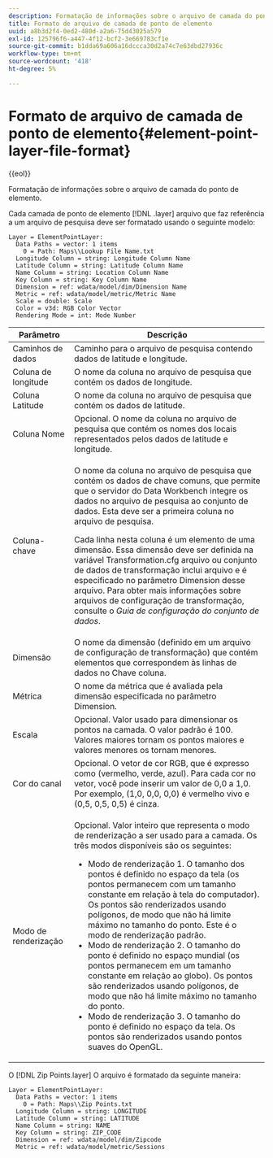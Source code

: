 ```yaml
---
description: Formatação de informações sobre o arquivo de camada do ponto de elemento.
title: Formato de arquivo de camada de ponto de elemento
uuid: a8b3d2f4-0ed2-480d-a2a6-75d43025a579
exl-id: 125796f6-a447-4f12-bcf2-3e669783cf1e
source-git-commit: b1dda69a606a16dccca30d2a74c7e63dbd27936c
workflow-type: tm+mt
source-wordcount: '418'
ht-degree: 5%

---
```


# Formato de arquivo de camada de ponto de elemento{#element-point-layer-file-format}

{{eol}}

Formatação de informações sobre o arquivo de camada do ponto de elemento.

Cada camada de ponto de elemento [!DNL .layer] arquivo que faz referência a um arquivo de pesquisa deve ser formatado usando o seguinte modelo:

```
Layer = ElementPointLayer:
  Data Paths = vector: 1 items
    0 = Path: Maps\\Lookup File Name.txt
  Longitude Column = string: Longitude Column Name
  Latitude Column = string: Latitude Column Name
  Name Column = string: Location Column Name
  Key Column = string: Key Column Name
  Dimension = ref: wdata/model/dim/Dimension Name
  Metric = ref: wdata/model/metric/Metric Name
  Scale = double: Scale
  Color = v3d: RGB Color Vector
  Rendering Mode = int: Mode Number
```

<table id="table_B2BC5FE8C80E4680B9A565878192D75B"> 
 <thead> 
  <tr> 
   <th colname="col1" class="entry"> Parâmetro </th> 
   <th colname="col2" class="entry"> Descrição </th> 
  </tr> 
 </thead>
 <tbody> 
  <tr> 
   <td colname="col1"> Caminhos de dados </td> 
   <td colname="col2"> Caminho para o arquivo de pesquisa contendo dados de latitude e longitude. </td> 
  </tr> 
  <tr> 
   <td colname="col1"> Coluna de longitude </td> 
   <td colname="col2"> O nome da coluna no arquivo de pesquisa que contém os dados de longitude. </td> 
  </tr> 
  <tr> 
   <td colname="col1"> Coluna Latitude </td> 
   <td colname="col2"> O nome da coluna no arquivo de pesquisa que contém os dados de latitude. </td> 
  </tr> 
  <tr> 
   <td colname="col1"> Coluna Nome </td> 
   <td colname="col2"> Opcional. O nome da coluna no arquivo de pesquisa que contém os nomes dos locais representados pelos dados de latitude e longitude. </td> 
  </tr> 
  <tr> 
   <td colname="col1"> Coluna-chave </td> 
   <td colname="col2"> <p>O nome da coluna no arquivo de pesquisa que contém os dados de chave comuns, que permite que o servidor do Data Workbench integre os dados no arquivo de pesquisa ao conjunto de dados. Esta deve ser a primeira coluna no arquivo de pesquisa. </p> <p>Cada linha nesta coluna é um elemento de uma dimensão. Essa dimensão deve ser definida na variável <span class="filepath"> Transformation.cfg</span> arquivo ou conjunto de dados de transformação inclui arquivo e é especificado no parâmetro Dimension desse arquivo. Para obter mais informações sobre arquivos de configuração de transformação, consulte o <i>Guia de configuração do conjunto de dados</i>. </p> </td> 
  </tr> 
  <tr> 
   <td colname="col1"> Dimensão </td> 
   <td colname="col2">O nome da dimensão (definido em um arquivo de configuração de transformação) que contém elementos que correspondem às linhas de dados no <span class="wintitle"> Chave</span> coluna. </td> 
  </tr> 
  <tr> 
   <td colname="col1"> Métrica </td> 
   <td colname="col2"> O nome da métrica que é avaliada pela dimensão especificada no parâmetro Dimension. </td> 
  </tr> 
  <tr> 
   <td colname="col1"> Escala </td> 
   <td colname="col2"> Opcional. Valor usado para dimensionar os pontos na camada. O valor padrão é 100. Valores maiores tornam os pontos maiores e valores menores os tornam menores. </td> 
  </tr> 
  <tr> 
   <td colname="col1"> Cor do canal </td> 
   <td colname="col2"> Opcional. O vetor de cor RGB, que é expresso como (vermelho, verde, azul). Para cada cor no vetor, você pode inserir um valor de 0,0 a 1,0. Por exemplo, (1,0, 0,0, 0,0) é vermelho vivo e (0,5, 0,5, 0,5) é cinza. </td> 
  </tr> 
  <tr> 
   <td colname="col1"> Modo de renderização </td> 
   <td colname="col2"> <p>Opcional. Valor inteiro que representa o modo de renderização a ser usado para a camada. Os três modos disponíveis são os seguintes: 
     <ul id="ul_CBB26B32505846A39FEB85E831E1C7AB"> 
      <li id="li_B31528A8858C4418ABCDFF0B4EFB25D7">Modo de renderização 1. O tamanho dos pontos é definido no espaço da tela (os pontos permanecem com um tamanho constante em relação à tela do computador). Os pontos são renderizados usando polígonos, de modo que não há limite máximo no tamanho do ponto. Este é o modo de renderização padrão. </li> 
      <li id="li_CA0C3E0DBF004ADBB4D7819C0BF192FC">Modo de renderização 2. O tamanho do ponto é definido no espaço mundial (os pontos permanecem em um tamanho constante em relação ao globo). Os pontos são renderizados usando polígonos, de modo que não há limite máximo no tamanho do ponto. </li> 
      <li id="li_8F8729976DDB434D869E81D4381E2688">Modo de renderização 3. O tamanho do ponto é definido no espaço da tela. Os pontos são renderizados usando pontos suaves do OpenGL. </li> 
     </ul> </p> </td> 
  </tr> 
 </tbody> 
</table>

O [!DNL Zip Points.layer] O arquivo é formatado da seguinte maneira:

```
Layer = ElementPointLayer:
  Data Paths = vector: 1 items
    0 = Path: Maps\\Zip Points.txt
  Longitude Column = string: LONGITUDE
  Latitude Column = string: LATITUDE
  Name Column = string: NAME
  Key Column = string: ZIP_CODE
  Dimension = ref: wdata/model/dim/Zipcode
  Metric = ref: wdata/model/metric/Sessions
```
